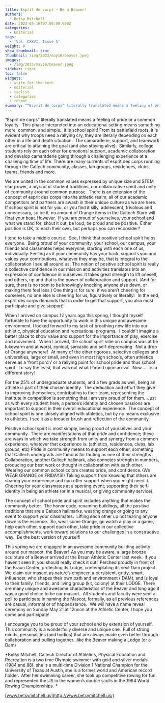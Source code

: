 ```yaml
---
title: Esprit de corps — Be a Beaver!
authors:
  - Betsy Mitchell
date: 2023-05-16T07:00:00.000Z
categories:
  - Editorial
tags:
  - 'Vol. CXXVI, Issue 5'
weight: 0
show_thumbnail: true
thumbnail: /img/2023/may16/beaver.jpeg
images:
  - /img/2023/may16/beaver.jpeg
sidebar: right
toc: false
widgets:
  - write-for-the-tech
  - editorial
  - taglist
  - categories
  - recent
summary: "“Esprit de corps” literally translated means a feeling of pride or a common loyalty.\_ This phase interpreted into an educational setting means something more\_ common, and simple.\_ It is school spirit!"
---
```


“Esprit de corps” literally translated means a feeling of pride or a common loyalty.  This phase interpreted into an educational setting means something more  common, and simple.  It is school spirit! From its battlefield roots, it is evident why troops need a rallying cry, they are literally depending on each other in a life and death situation.  The camaraderie, support, and teamwork are critical to attaining the goal (and also staying alive).  Similarly, college students rely on each other for emotional support, academic collaboration and develop camaraderie going through a challenging experience at a challenging time of life. There are many currents of esprit des corps running through the Caltech community, classes, lab groups, residences, clubs, teams, friends and more.

We are united in the common values expressed by unique size and STEM star power, a myriad of student traditions, our collaborative spirit and unity of community around common purpose.  There is an extension of the concept of esprit des corps into the athletic realm; all of our academic competitors and partners are awash in their unique culture as we are here. If school spirit is not for you, or you find it silly, adolescent, frivolous and unnecessary, so be it, no amount of Orange items in the Caltech Store will float your boat. However,  If you are proud of yourselves, your school and what we stand for, shout it out, be loud, be proud and be positive.  Either position is OK, to each their own, but perhaps you can reconsider?

I tend to take a middle course.  See, I think that positive school spirit helps everyone.  Being proud of your community, your school, our campus, your friends and classmates helps everyone, starting with each one of us, individually. Feeling as if your community has your back, supports you and values your contributions, whatever they may be, that is integral to the collaboration I see all around us. The notion of positive school spirit is really a collective confidence in our mission and activities translates into an expression of confidence in ourselves. It takes great strength to lift oneself, and others, up and that is the power of collaboration and support. (And for sure, there is no room to be knowingly knocking anyone else down, or making them feel less.) One thing is for sure, if we aren’t cheering for ourselves, no one else is cheering for us, figuratively or literally!   In the end, esprit des corps demands that in order to get that support, you also must participate and give support!

When I arrived on campus 12 years ago this spring, I thought myself fortunate to have the opportunity to work in this unique and awesome environment. I looked forward to my task of breathing new life into our athletic, physical education and recreational programs.   I couldn’t imagine a better place to show value and support for the importance of play, exercise and movement.   When I arrived, the school spirit vibe on campus was at be lukewarm and at worst, cynical, sarcastic and self-deprecating.  Not a drop of Orange anywhere!   At many of the other rigorous, selective colleges and universities, large or small, and even in most high schools, often athletics serve as a ‘front porch’ or a rallying point for school pride and thus school spirit.  To say the least, that was not what I found upon arrival.  Now…….is a different story!

For the 25% of undergraduate students, and a few grads as well, being an athlete is part of their chosen identity.  The dedication and effort they give to improving themselves, contributing to their team, representing the Institute in competition is something that I am very proud of for them.  Just as with every student here, a person’s identity and chosen passions are important to support in their overall educational experience.  The concept of school spirit is one closely aligned with athletics, but by no means exclusive to athletics. I see it as a broader brush and reflection of the community.

Positive school spirit is most simply, being proud of yourselves and your community.  There are manifestations of that pride and confidence; these are ways in which we take strength from unity and synergy from a common experience, whatever that experience is. (athletics, residences, clubs, lab groups, etc) Pride in community means to support each other, something that Caltech undergrads are famous for touting as one of their strengths.  Collaboration, another Caltech hallmark, also connotes strength in numbers, producing our best work or thought in collaboration with each other.  Wearing our common school colors creates pride, and confidence. (We WEAR ORANGE on FRIDAYS!) Taking support from knowing that others are sharing your experience and can offer support when you might need it.  Cheering for your classmates at a sporting event; supporting their self-identity in being an athlete (or in a musical, or giving community service).

The concept of school pride and spirit includes anything that makes the community better.  The honor code, renaming buildings, all the positive traditions that are a Caltech hallmarks, wearing orange or going to any event to support your classmates.  Lifting each other up not tearing anyone down is the essence.  So, wear some Orange, go watch a play or a game, help each other, support each other, take pride in our collective accomplishments, work toward solutions to our challenges in a constructive way.  Be the best version of yourself!

This spring we are engaged in an awesome community building activity around our mascot, the Beaver!  As you may be aware, a large bronze sculpture of a Beaver arrived at the Braun Athletic Center last week.  If you haven’t seen it, you should really check it out!  Perched proudly in front of the Braun Center, protecting its Lodge, contemplating its next Dam project. We claim our mascot as nature’s engineer, a persistent, gritty, smart, influencer, who shapes their own path and environment ( DAM), and is loyal to their family, friends, and living group (kit, colony) at their LODGE. There are many unique and awesome characteristics of the Beaver and long ago it was a good choice to be our mascot.   All students and faculty were sent a poll to participate in naming the Mascot, formally, as all previous references are casual, informal or of happenstance.   We will have a name reveal ceremony on Sunday May 21 at 12noon at the Athletic Center, I hope you come and participate!

I encourage you to be proud of your school and by extension of yourself.  This community is a wonderfully diverse and unique one.  Full of strong minds, personalities (and bodies) that are always made even better through collaboration and pulling together…like the Beaver making a Lodge (or a Dam)

*Betsy Mitchell, Caltech Director of Athletics, Physical Education and Recreation is a two time Olympic swimmer with gold and silver medals (1984 and 88), she is a multi-time Division 1 National Champion for the University of Texas at Austin, she is a former world and American record holder.  After her swimming career, she took up competitive rowing for fun and represented the US in the women’s double sculls in the 1994 World Rowing Championships.  * 

[www.betsymitchell.us](http://www.betsymitchell.us/)
